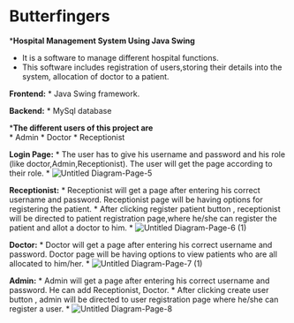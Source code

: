 # Butterfingers
***Hospital Management System Using Java Swing**
  * It is a software to manage different hospital functions.  
  * This software includes registration of users,storing their details into the system, allocation of doctor to a patient.
    
**Frontend:**
    * Java Swing framework.
    
**Backend:**
    * MySql database 
    
***The different users of this project are**   
    * Admin
    * Doctor
    * Receptionist

**Login Page:**
    * The user has to give his username and password and his role (like doctor,Admin,Receptionist). The user will get the page according to their role.
    * ![Untitled Diagram-Page-5](https://user-images.githubusercontent.com/43813438/114308635-45e7ef80-9b02-11eb-9ebf-48bb3c7b994b.png)
 
**Receptionist:**
    * Receptionist will get a page after entering his correct username and password. Receptionist page will be having options for registering the patient.
    * After clicking register patient button , receptionist will be directed to patient registration page,where he/she can register the patient and allot a doctor to him.
    * ![Untitled Diagram-Page-6 (1)](https://user-images.githubusercontent.com/43813438/114308762-834c7d00-9b02-11eb-904c-81e87bf885a1.png)
    
**Doctor:**
    * Doctor will get a page after entering his correct username and password. Doctor page will be having options to view patients who are all allocated to him/her.
    * ![Untitled Diagram-Page-7 (1)](https://user-images.githubusercontent.com/43813438/114308837-cd356300-9b02-11eb-8d12-639925bddf3a.png)

**Admin:**
    * Admin will get a page after entering his correct username and password. He can add Receptionist, Doctor.
    * After clicking create user button , admin will be directed to user registration page where he/she can register a user.
    * ![Untitled Diagram-Page-8](https://user-images.githubusercontent.com/43813438/114308909-05d53c80-9b03-11eb-8578-9508c31c880a.png)

    

 




